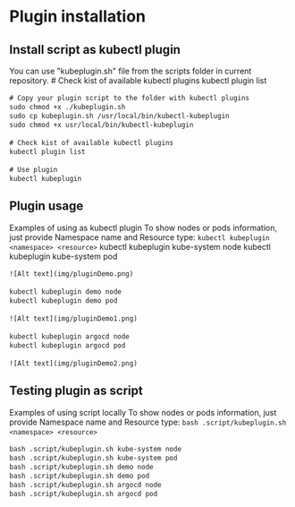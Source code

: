# Plugin installation
## Install script as kubectl plugin
You can use "kubeplugin.sh" file from the scripts folder in current repository.
    # Check kist of available kubectl plugins
    kubectl plugin list

    # Copy your plugin script to the folder with kubectl plugins 
    sudo chmod +x ./kubeplugin.sh
    sudo cp kubeplugin.sh /usr/local/bin/kubectl-kubeplugin
    sudo chmod +x usr/local/bin/kubectl-kubeplugin

    # Check kist of available kubectl plugins
    kubectl plugin list

    # Use plugin
    kubectl kubeplugin

## Plugin usage

Examples of using as kubectl plugin
To show nodes or pods information, just provide Namespace name and Resource type: `kubectl kubeplugin <namespace> <resource>`
    kubectl kubeplugin kube-system node
    kubectl kubeplugin kube-system pod

    ![Alt text](img/pluginDemo.png)
    
    kubectl kubeplugin demo node
    kubectl kubeplugin demo pod

    ![Alt text](img/pluginDemo1.png)

    kubectl kubeplugin argocd node
    kubectl kubeplugin argocd pod

    ![Alt text](img/pluginDemo2.png)

    
## Testing plugin as script 

Examples of using script locally
To show nodes or pods information, just provide Namespace name and Resource type: `bash .script/kubeplugin.sh <namespace> <resource>`

    bash .script/kubeplugin.sh kube-system node
    bash .script/kubeplugin.sh kube-system pod
    bash .script/kubeplugin.sh demo node
    bash .script/kubeplugin.sh demo pod
    bash .script/kubeplugin.sh argocd node
    bash .script/kubeplugin.sh argocd pod
